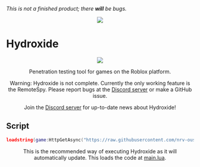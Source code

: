*This is not a finished product; there* ***will*** *be bugs.*

<p align="center">
  <img src="https://i.vgy.me/v90wQc.png">
</p>

# Hydroxide

<p align="center">
  <img src="https://i.vgy.me/qJi8FC.png">
</p>
<p align="center">
  Penetration testing tool for games on the Roblox platform.
</p>
<p align="center">
  Warning: Hydroxide is not complete. Currently the only working feature is the RemoteSpy. Please report bugs at the <a href="https://discord.gg/KKpsYDK">Discord server</a> or make a GitHub issue.
</p>
<p align="center">
  Join the <a href="https://discord.gg/KKpsYDK">Discord server</a> for up-to-date news about Hydroxide!
</p>

## Script
```lua
loadstring(game:HttpGetAsync("https://raw.githubusercontent.com/nrv-ous/Hydroxide/master/main.lua"))()
```
<p align="center">
  This is the recommended way of executing Hydroxide as it will automatically update. This loads the code at <a href="https://github.com/nrv-ous/Hydroxide/blob/master/main.lua">main.lua</a>.
</p>